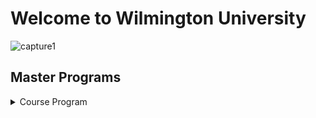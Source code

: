 # Welcome to Wilmington University

![capture1](https://user-images.githubusercontent.com/44885441/48521130-2ff67780-e841-11e8-8efa-807518dbd66f.PNG)

## Master Programs

<details>
<summary> Course Program</summary>
<br>
<pre>

<br>

<details>
<summary> Information Assurance </summary>
<br>
 
-----------------------
|  Information Assurance     | Instructor                 | Cost                       | Schedule                 | 
| -------------------------- |:--------------------------:| --------------------------:|--------------------------
| - [SEC 6050](http://www.wilmu.edu/courses/coursedescriptions.aspx?subcode=SEC&level=g)             | [Mario Yepes](https://www.linkedin.com/in/mario-j-yepes-51092b33/)                | $1600                      |Wednesday / Tuesday       |
| - [SEC 7000](http://www.wilmu.edu/courses/coursedescriptions.aspx?subcode=SEC&level=g)                 | [James Jones](https://www.linkedin.com/in/james-jones-809b572/)              | $1600                      |Tuesday / Thursday        |
| - [SEC 6010](http://www.wilmu.edu/courses/coursedescriptions.aspx?subcode=SEC&level=g)                 | [Ryan Connor](https://www.linkedin.com/in/ryan-connor-18216598/)                | $1400                      |Friday                    |
| - [SEC 6030](http://www.wilmu.edu/courses/coursedescriptions.aspx?subcode=SEC&level=g)                 | [Jhon Smith](https://www.linkedin.com/in/jhon-smith-058211167/)                | $1400                      |Monday                    |
| - [SEC 6060](http://www.wilmu.edu/courses/coursedescriptions.aspx?subcode=SEC&level=g)                | [Beverly Flowers](https://www.linkedin.com/in/beverly-maier-559288121/)            | $1400                      |Thursday                  |
-----------------------------
 
## Project Managment

<details>
<summary> IPM </summary>
<br>

----------------------
|  Project Managment        | Instructor                  | Cost                       | Schedule                 | 
| -------------------------- |:--------------------------:| --------------------------:|--------------------------
| - [IPM 6000](http://www.wilmu.edu/courses/syllabipdf/IPM6000.pdf?t=636791062700343239636791062700343239)                | [Mike Tyson](https://www.linkedin.com/in/mike-tyson-258351b2/)                 | $1600                      |Monday / Tuesday          |
| - [IPM 6020](http://www.wilmu.edu/courses/coursedescriptions.aspx?subcode=IPM)               | [Edward Mc Keown](https://www.linkedin.com/in/doctor-edward/)            | $1600                      |Thursday                  |
| - [IPM 6010](http://www.wilmu.edu/courses/syllabipdf/IPM6010.pdf?t=636791062700343239636791062700343239)                | [Lebron Jackson](https://www.linkedin.com/in/lebron-jackson-909631160/)             | $1400                      |Wednesday/ Friday         |
| - [IPM 6030](http://www.wilmu.edu/courses/syllabipdf/IPM6030.pdf?t=636791062700499465636791062700499465)                 | [Paul Curry](https://www.linkedin.com/in/paul-curry-98198124/)                 | $1400                      |Monday                    |
| - [IPM 6050](http://www.wilmu.edu/courses/syllabipdf/IPM6050.pdf?t=636791062700499465636791062700499465)                | [Samantha Keys](https://www.linkedin.com/in/samanthafernandez/)              | $1400                      |Wednesday /Thursday       |
-----------------------------

## Cyber Security

<details>
<summary> Cyber Security </summary>
<br>

----------------------
|  Cyber Security            | Instructor                 | Cost                       | Schedule                 | 
| -------------------------- |:--------------------------:| --------------------------:|--------------------------
| - [CYB 6000](http://www.wilmu.edu/courses/coursedescriptions.aspx?subcode=CYB)                 | [Drew Brees](https://www.linkedin.com/in/drew-brees-167546113/)                 | $1600                      |Wednesday                 |
| - [CYB 6010](http://www.wilmu.edu/courses/coursedescriptions.aspx?subcode=CYB)                | [Dan Mario](https://www.linkedin.com/in/dan-mario-34b005101/)                 | $1600                      |Tuesday                   |
| - [SEC 6010](http://www.wilmu.edu/courses/coursedescriptions.aspx?subcode=CYB)                 | [Bret Favre](https://www.linkedin.com/in/brett-favre-0b4b51152/)                 | $1400                      |Friday                    |
| - [SEC 6030](http://www.wilmu.edu/courses/syllabipdf/CYB6030.pdf?t=636791065624323607636791065624323607)                 | [John Elway](https://www.linkedin.com/in/john-elway-02845121/)                 | $1400                      |Monday                    |
| - [SEC 6060](http://www.wilmu.edu/courses/coursedescriptions.aspx?subcode=CYB)                 | [Steve Young](https://www.linkedin.com/in/steve-young-10847445/)                | $1400                      |Thursday                  |
-----------------------------
